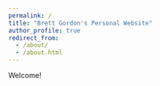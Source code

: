 ```yaml
---
permalink: /
title: "Brett Gordon's Personal Website"
author_profile: true
redirect_from: 
  - /about/
  - /about.html
---
```


Welcome!
